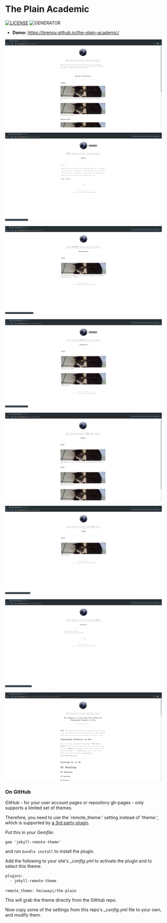 # The Plain Academic

[![LICENSE](https://img.shields.io/badge/license-MIT-blue.svg)](LICENSE) ![GENERATOR](https://img.shields.io/badge/made_with-jekyll-blue.svg)

- **Demo:** https://brenov.github.io/the-plain-academic/

![SCREENSHOT](img/img1.png)

![SCREENSHOT](img/img2.png)

![SCREENSHOT](img/img3.png)

![SCREENSHOT](img/img4.png)

![SCREENSHOT](img/img5.png)

![SCREENSHOT](img/img6.png)

![SCREENSHOT](img/img7.png)

![SCREENSHOT](img/img8.png)

### On GitHub

GitHub - for your user account pages or repository gh-pages - only supports a limited set of themes.

Therefore, you need to use the 'remote\_theme:' setting instead of 'theme:', which is supported by [a 3rd party plugin](https://github.com/benbalter/jekyll-remote-theme).

Put this in your *Gemfile*:

	gem 'jekyll-remote-theme'

and run `bundle install` to install the plugin.

Add the following to your site's *_config.yml* to activate the plugin and to select this theme:

	plugins:
	  - jekyll-remote-theme

	remote_theme: heiswayi/the-plain

This will grab the theme directly from the GitHub repo.

Now copy some of the settings from this repo's *_config.yml* file to your own, and modify them.

